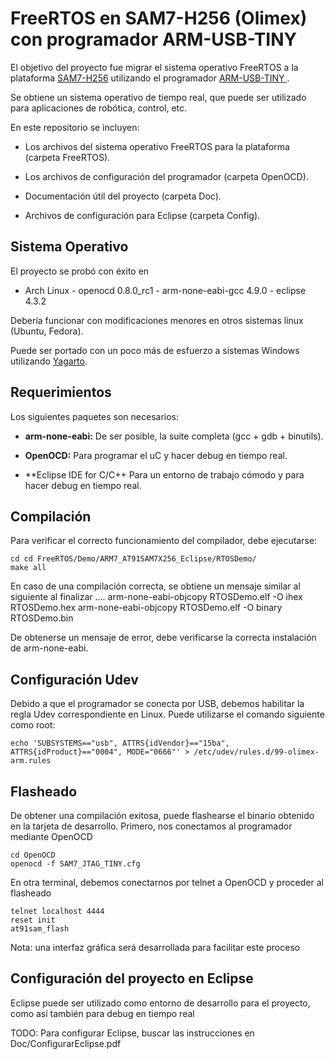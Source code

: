 FreeRTOS en SAM7-H256 (Olimex) con programador ARM-USB-TINY
============

El objetivo del proyecto fue migrar el sistema operativo FreeRTOS a la plataforma [SAM7-H256](https://www.olimex.com/Products/ARM/Atmel/SAM7-H256/) utilizando el programador  [ ARM-USB-TINY ](https://www.olimex.com/Products/ARM/JTAG/ARM-USB-TINY/).

Se obtiene un sistema operativo de tiempo real, que puede ser utilizado para aplicaciones de robótica, control, etc.

En este repositorio se incluyen:

- Los archivos del sistema operativo FreeRTOS para la plataforma (carpeta FreeRTOS).

- Los archivos de configuración del programador (carpeta OpenOCD).

- Documentación útil del proyecto (carpeta Doc).

- Archivos de configuración para Eclipse (carpeta Config).

## Sistema Operativo

El proyecto se probó con éxito en 
 - Arch Linux - openocd 0.8.0_rc1 - arm-none-eabi-gcc 4.9.0 - eclipse 4.3.2

Debería funcionar con modificaciones menores en otros sistemas linux (Ubuntu, Fedora).

Puede ser portado con un poco más de esfuerzo a sistemas Windows utilizando [Yagarto](http://www.yagarto.org/).

## Requerimientos
Los siguientes paquetes son necesarios:

- **arm-none-eabi:**
De ser posible, la suite completa (gcc + gdb + binutils).

- **OpenOCD:**
Para programar el uC y hacer debug en tiempo real.

- **Eclipse IDE for C/C++
Para un entorno de trabajo cómodo y para hacer debug en tiempo real.

## Compilación
Para verificar el correcto funcionamiento del compilador, debe ejecutarse:

    cd cd FreeRTOS/Demo/ARM7_AT91SAM7X256_Eclipse/RTOSDemo/
    make all
    
En caso de una compilación correcta, se obtiene un mensaje similar al siguiente al finalizar
    ....
    arm-none-eabi-objcopy RTOSDemo.elf -O ihex RTOSDemo.hex
    arm-none-eabi-objcopy RTOSDemo.elf -O binary RTOSDemo.bin

De obtenerse un mensaje de error, debe verificarse la correcta instalación de arm-none-eabi.

## Configuración Udev
Debido a que el programador se conecta por USB, debemos habilitar la regla Udev correspondiente en Linux.
Puede utilizarse el comando siguiente como root:

    echo 'SUBSYSTEMS=="usb", ATTRS{idVendor}=="15ba", ATTRS{idProduct}=="0004", MODE="0666"' > /etc/udev/rules.d/99-olimex-arm.rules

## Flasheado

De obtener una compilación exitosa, puede flashearse el binario obtenido en la tarjeta de desarrollo.
Primero, nos conectamos al programador mediante OpenOCD

    cd OpenOCD
    openocd -f SAM7_JTAG_TINY.cfg
    
En otra terminal, debemos conectarnos por telnet a OpenOCD y proceder al flasheado

    telnet localhost 4444
    reset init
    at91sam_flash

Nota: una interfaz gráfica será desarrollada para facilitar este proceso

## Configuración del proyecto en Eclipse
Eclipse puede ser utilizado como entorno de desarrollo para el proyecto, como así también para debug en tiempo real

TODO: Para configurar Eclipse, buscar las instrucciones en Doc/ConfigurarEclipse.pdf
